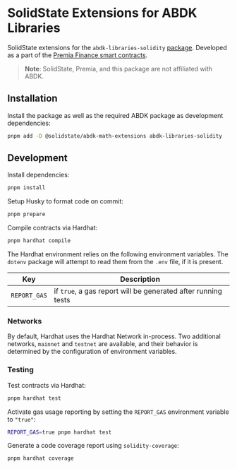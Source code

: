 # SolidState Extensions for ABDK Libraries

SolidState extensions for the `abdk-libraries-solidity` [package](https://www.npmjs.com/package/abdk-libraries-solidity). Developed as a part of the [Premia Finance smart contracts](https://github.com/Premian-Labs/premia-contracts).

> **Note**: SolidState, Premia, and this package are not affiliated with ABDK.

## Installation

Install the package as well as the required ABDK package as development dependencies:

```bash
pnpm add -D @solidstate/abdk-math-extensions abdk-libraries-solidity
```

## Development

Install dependencies:

```bash
pnpm install
```

Setup Husky to format code on commit:

```bash
pnpm prepare
```

Compile contracts via Hardhat:

```bash
pnpm hardhat compile
```

The Hardhat environment relies on the following environment variables. The `dotenv` package will attempt to read them from the `.env` file, if it is present.

| Key          | Description                                                   |
| ------------ | ------------------------------------------------------------- |
| `REPORT_GAS` | if `true`, a gas report will be generated after running tests |

### Networks

By default, Hardhat uses the Hardhat Network in-process. Two additional networks, `mainnet` and `testnet` are available, and their behavior is determined by the configuration of environment variables.

### Testing

Test contracts via Hardhat:

```bash
pnpm hardhat test
```

Activate gas usage reporting by setting the `REPORT_GAS` environment variable to `"true"`:

```bash
REPORT_GAS=true pnpm hardhat test
```

Generate a code coverage report using `solidity-coverage`:

```bash
pnpm hardhat coverage
```
